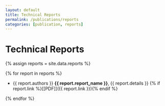 ```yaml
---
layout: default
title: Technical Reports
permalink: /publications/reports
categories: [publication, reports]
---
```



# Technical Reports

{% assign reports = site.data.reports %}

{% for report in reports %}

- {{ report.authors }} **{{ report.report_name }}**, {{ report.details }} {% if report.link %}[[PDF]]({{ report.link }}){% endif %}

{% endfor %}